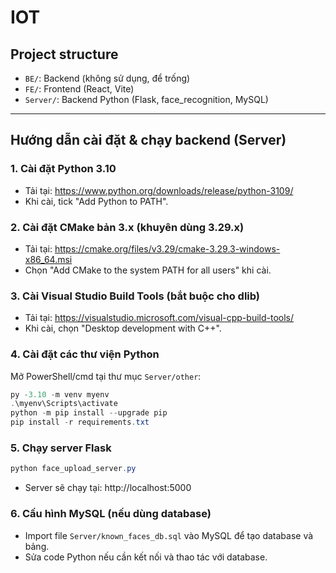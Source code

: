 # IOT

## Project structure

- `BE/`: Backend (không sử dụng, để trống)
- `FE/`: Frontend (React, Vite)
- `Server/`: Backend Python (Flask, face_recognition, MySQL)

---

## Hướng dẫn cài đặt & chạy backend (Server)

### 1. Cài đặt Python 3.10

- Tải tại: https://www.python.org/downloads/release/python-3109/
- Khi cài, tick "Add Python to PATH".

### 2. Cài đặt CMake bản 3.x (khuyên dùng 3.29.x)

- Tải tại: https://cmake.org/files/v3.29/cmake-3.29.3-windows-x86_64.msi
- Chọn "Add CMake to the system PATH for all users" khi cài.

### 3. Cài Visual Studio Build Tools (bắt buộc cho dlib)

- Tải tại: https://visualstudio.microsoft.com/visual-cpp-build-tools/
- Khi cài, chọn "Desktop development with C++".

### 4. Cài đặt các thư viện Python

Mở PowerShell/cmd tại thư mục `Server/other`:

```powershell
py -3.10 -m venv myenv
.\myenv\Scripts\activate
python -m pip install --upgrade pip
pip install -r requirements.txt
```

### 5. Chạy server Flask

```powershell
python face_upload_server.py
```

- Server sẽ chạy tại: http://localhost:5000

### 6. Cấu hình MySQL (nếu dùng database)

- Import file `Server/known_faces_db.sql` vào MySQL để tạo database và bảng.
- Sửa code Python nếu cần kết nối và thao tác với database.
